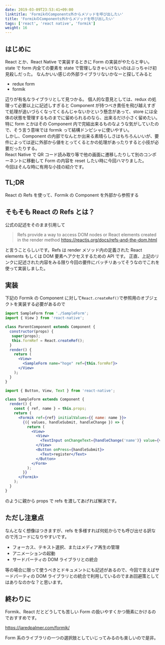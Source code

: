 ```yaml
---
date: 2019-03-09T23:53:41+09:00
linktitle: 'FormikのComponents外からメソッドを呼び出したい'
title: 'FormikのComponents外からメソッドを呼び出したい'
tags: ['react', 'react native', 'formik']
weight: 16
---
```


## はじめに

React とか、React Native で実装するときに Form の実装がやたらと辛い。state で form 内全ての要素を state で管理しなきゃいけないのはぶっちゃけ初見殺しだった。
なんかいい感じの外部ライブラリないかなーと探してみると

- redux form
- formik

辺りが有名なライブラリとして見つかる。
個人的な意見としては、redux の処理って必要以上に記述しすぎると Component が持つべき責任を飛び越えすぎて処理が追いづらくなってくるんじゃないかという懸念があって、store には全体の状態を管理するものまでに留められるのなら、出来るだけ小さく留めたい。  
特に form とかはその Component 内で完結出来るものなような気がしていたので、そう言う意味では formik って結構ドンピシャに使いやすい。  
しかし、Component の内部でなんとか出来る素晴らしさはもちろんいいが、要件によっては逆に外部から値をとってくるとかの処理があったりすると小技が必要だったりする。  
React Native で QR コード読み取り等で他の画面に遷移したりして別のコンポーネントに移動して Form の内容を reset したい時に今回ハマりました。  
今回はそんな時に有用な小技の紹介です。

## TL;DR

React の Refs を使って、Formik の Component を外部から参照する

## そもそも React の Refs とは？

公式の記述をそのまま引用して

> Refs provide a way to access DOM nodes or React elements created in the render method
> https://reactjs.org/docs/refs-and-the-dom.html

と言うことらしいです。Refs は render メソッド内の定義された React elements もしくは DOM 要素へアクセスするための API です。
正直、上記のリンクに記述された内容をみる限り今回の要件にバッチリあってそうなのでこれを使って実装しました。

<!--adsense-->

## 実装

下記の Formik の Component に対して`React.createRef()`で参照用のオブジェクトを実装する必要があるので

```jsx
import SampleForm from './SampleForm';
import { View } from 'react-native';

class ParentComponent extends Component {
  constructor(props) {
   super(props);
   this.formRef = React.createRef();
  }
  render() {
    return (
      <View>
        <SampleForm name="hoge" ref={this.formRef}>
      </View>
    );
  }
}
```

```jsx
import { Button, View, Text } from 'react-native';

class SampleForm extends Component {
  render() {
    const { ref, name } = this.props;
    return (
      <Formik ref={ref} initialValues={{ name: name }}>
        {({ values, handleSubmit, handleChange }) => {
          return (
            <View>
              <View>
                <TextInput onChangeText={handleChange('name')} value={values.name} name="name" />
              </View>
              <Button onPress={handleSubmit}>
                <Text>register</Text>
              </Button>
            </Form>
          );
        }}
      </Formik>
    );
  }
}
```

のように親から props で refs を渡してあげれば解決です。

## ただし注意点

なんとなく想像はつきますが、refs を多様すれば何処からでも呼び出せる訳なので汚コードになりやすいです。

- フォーカス、テキスト選択、またはメディア再生の管理
- アニメーションの起動
- サードパーティの DOM ライブラリとの統合

等の場合に限って使うべきとドキュメントにも記述があるので、今回で言えばサードパーティの DOM ライブラリとの統合で利用しているのでまあ回避策としてはありなのかな？と思います。

## 終わりに

Formik、React だとどうしても苦しい Form の扱いやすくかつ簡素にかけるのでおすすめです。

https://jaredpalmer.com/formik/

Form 系のライブラリの一つの選択肢としていじってみるのも楽しいので是非。
